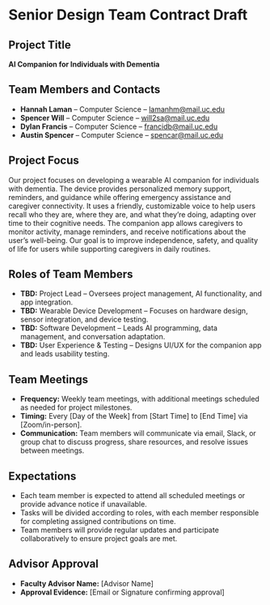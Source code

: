 # Senior Design Team Contract Draft

## Project Title
**AI Companion for Individuals with Dementia**

## Team Members and Contacts
- **Hannah Laman** – Computer Science – lamanhm@mail.uc.edu  
- **Spencer Will** – Computer Science – will2sa@mail.uc.edu  
- **Dylan Francis** – Computer Science – francidb@mail.uc.edu  
- **Austin Spencer** – Computer Science – spencar@mail.uc.edu  

## Project Focus
Our project focuses on developing a wearable AI companion for individuals with dementia. The device provides personalized memory support, reminders, and guidance while offering emergency assistance and caregiver connectivity. It uses a friendly, customizable voice to help users recall who they are, where they are, and what they’re doing, adapting over time to their cognitive needs. The companion app allows caregivers to monitor activity, manage reminders, and receive notifications about the user’s well-being. Our goal is to improve independence, safety, and quality of life for users while supporting caregivers in daily routines.

## Roles of Team Members
- **TBD:** Project Lead – Oversees project management, AI functionality, and app integration.  
- **TBD:** Wearable Device Development – Focuses on hardware design, sensor integration, and device testing.  
- **TBD:** Software Development – Leads AI programming, data management, and conversation adaptation.  
- **TBD:** User Experience & Testing – Designs UI/UX for the companion app and leads usability testing.  

## Team Meetings
- **Frequency:** Weekly team meetings, with additional meetings scheduled as needed for project milestones.  
- **Timing:** Every [Day of the Week] from [Start Time] to [End Time] via [Zoom/in-person].  
- **Communication:** Team members will communicate via email, Slack, or group chat to discuss progress, share resources, and resolve issues between meetings.  

## Expectations
- Each team member is expected to attend all scheduled meetings or provide advance notice if unavailable.  
- Tasks will be divided according to roles, with each member responsible for completing assigned contributions on time.  
- Team members will provide regular updates and participate collaboratively to ensure project goals are met.  

## Advisor Approval
- **Faculty Advisor Name:** [Advisor Name]  
- **Approval Evidence:** [Email or Signature confirming approval]
